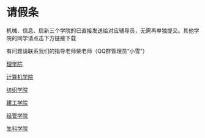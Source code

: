 # 请假条
机械、信息、启新三个学院的已直接发送给对应辅导员，无需再单独提交。其他学院的同学请点击下方链接下载

有问题请联系我们的指导老师柴老师（QQ群管理员“小雪”）

[理学院](//docs.015609.best/请假条/理学院.docx)

[计算机学院](//docs.015609.best/请假条/计算机.docx)

[纺织学院](//docs.015609.best/请假条/纺织.docx)

[建工学院](//docs.015609.best/请假条/建工.docx)

[经管学院](//docs.015609.best/请假条/经管生科.docx)

[生科学院](//docs.015609.best/请假条/经管生科.docx)